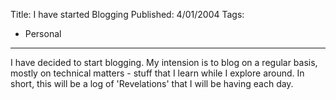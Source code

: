 Title: I have started Blogging
Published: 4/01/2004
Tags:
  - Personal
----
I have decided to start blogging. My intension is to blog on a regular basis, mostly on technical matters - stuff that I learn while I explore around. In short, this will be a log of 'Revelations' that I will be having each day.